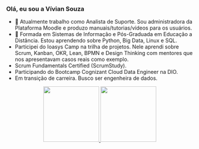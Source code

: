 ### Olá, eu sou a Vívian Souza



- 🔭 Atualmente trabalho como Analista de Suporte. Sou administradora da Plataforma Moodle e produzo manuais/tutorias/vídeos para os usuários.
- 🌱 Formada em Sistemas de Informação e Pós-Graduada em Educação a Distância. Estou aprendendo sobre Python, Big Data, Linux e SQL.
- Participei do Ioasys Camp na trilha de projetos. Nele aprendi sobre Scrum, Kanban, OKR, Lean, BPMN e Design Thinking com mentores que nos apresentavam casos reais como exemplo.
- Scrum Fundamentals Certified (ScrumStudy).
- Participando do Bootcamp Cognizant Cloud Data Engineer na DIO.
- Em transição de carreira. Busco ser engenheira de dados.


<div align="center">
  <a href="https://github.com/viviansouza">
  <img height="150em" src="https://github-readme-stats.vercel.app/api?username=viviansouza&show_icons=true&theme=dracula&include_all_commits=true&count_private=true"/>
  <img height="150em" src="https://github-readme-stats.vercel.app/api/top-langs/?username=viviansouza&layout=compact&langs_count=7&theme=dracula"/>
</div
  
